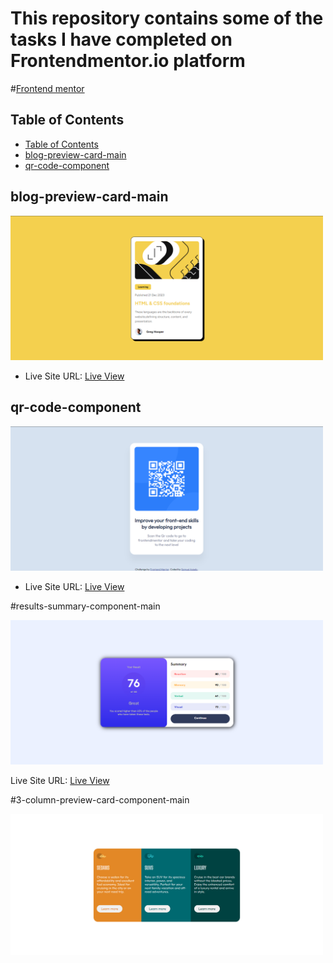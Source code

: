 # This repository contains some of the tasks I have completed on Frontendmentor.io platform

#[Frontend mentor](https://nanayaww.github.io/FrontendMentor-Challenges/)

## Table of Contents
 - [Table of Contents](#table-of-contents)
 - [blog-preview-card-main](#blog-preview-card-main)
 - [qr-code-component](#qr-code-component)

## blog-preview-card-main

<img src="./blog-preview-card-main/design/screenshot.png" alt="blog-preview-card-main" width="500">

- Live Site URL: [Live View](https://nanayaww.github.io/FrontendMentor-Challenges/blog-preview-card-main)

## qr-code-component

<img src="./qr-code-component/design/design-completed.png" alt="qr-code-component" width="500">

- Live Site URL: [Live View](https://nanayaww.github.io/FrontendMentor-Challenges/qr-code-component)

#results-summary-component-main

<img src="./results-summary-component-main/design/desktop-design-completed.png" width="500">

Live Site URL: [Live View](https://nanayaww.github.io/FrontendMentor-Challenges/results-summary-component-main)

#3-column-preview-card-component-main

<img src="/3-column-preview-card-component-main/design/design-completed.png" width="500">